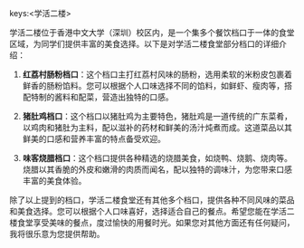 keys:<学活二楼>


学活二楼位于香港中文大学（深圳）校区内，是一个集多个餐饮档口于一体的食堂区域，为同学们提供丰富的美食选择。以下是对学活二楼食堂部分档口的详细介绍：

1. **红荔村肠粉档口**：这个档口主打红荔村风味的肠粉，选用柔软的米粉皮包裹着鲜香的肠粉馅料。您可以根据个人口味选择不同的馅料，如鲜虾、瘦肉等，搭配特制的酱料和配菜，营造出独特的口感。

2. **猪肚鸡档口**：这个档口以猪肚鸡为主要特色，猪肚鸡是一道传统的广东菜肴，以鸡肉和猪肚为主料，配以滋补的药材和鲜美的汤汁炖煮而成。这道菜品以其鲜美的口感和营养丰富的特点备受欢迎。

3. **味客烧腊档口**：这个档口提供各种精选的烧腊美食，如烧鸭、烧鹅、烧肉等。烧腊以其香脆的外皮和嫩滑的肉质而闻名，配以独特的调味汁，为您带来口感丰富的美食体验。

除了以上提到的档口，学活二楼食堂还有其他多个档口，提供各种不同风味的菜品和美食选择。您可以根据个人口味喜好，选择适合自己的餐点。希望您能在学活二楼食堂享受美味的餐点，度过愉快的用餐时光。如果您对其他方面还有任何疑问，我将很乐意为您提供帮助。